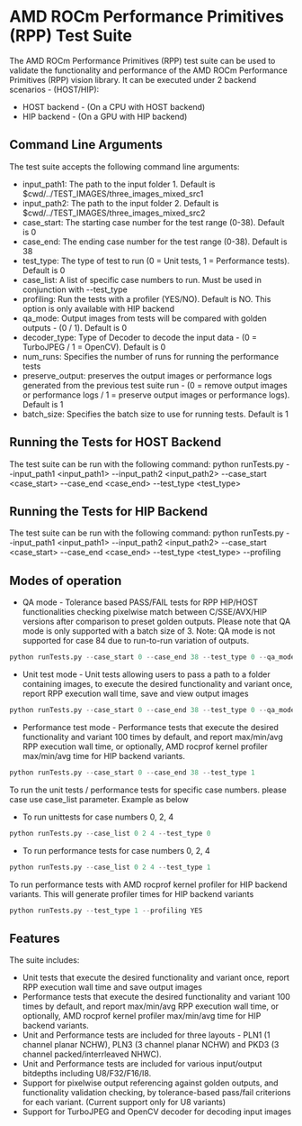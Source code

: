 # AMD ROCm Performance Primitives (RPP) Test Suite
The AMD ROCm Performance Primitives (RPP) test suite can be used to validate the functionality and performance of the AMD ROCm Performance Primitives (RPP) vision library. It can be executed under 2 backend scenarios - (HOST/HIP):
-   HOST backend - (On a CPU with HOST backend)
-   HIP backend - (On a GPU with HIP backend)

## Command Line Arguments
The test suite accepts the following command line arguments:
-   input_path1: The path to the input folder 1. Default is $cwd/../TEST_IMAGES/three_images_mixed_src1
-   input_path2: The path to the input folder 2. Default is $cwd/../TEST_IMAGES/three_images_mixed_src2
-   case_start: The starting case number for the test range (0-38). Default is 0
-   case_end: The ending case number for the test range (0-38). Default is 38
-   test_type: The type of test to run (0 = Unit tests, 1 = Performance tests). Default is 0
-   case_list: A list of specific case numbers to run. Must be used in conjunction with --test_type
-   profiling: Run the tests with a profiler (YES/NO). Default is NO. This option is only available with HIP backend
-   qa_mode: Output images from tests will be compared with golden outputs - (0 / 1). Default is 0
-   decoder_type: Type of Decoder to decode the input data - (0 = TurboJPEG / 1 = OpenCV). Default is 0
-   num_runs: Specifies the number of runs for running the performance tests
-   preserve_output: preserves the output images or performance logs generated from the previous test suite run - (0 = remove output images or performance logs / 1 = preserve output images or performance logs). Default is 1
-   batch_size: Specifies the batch size to use for running tests. Default is 1

## Running the Tests for HOST Backend
The test suite can be run with the following command:
python runTests.py --input_path1 <input_path1> --input_path2 <input_path2> --case_start <case_start> --case_end <case_end> --test_type <test_type>

## Running the Tests for HIP Backend
The test suite can be run with the following command:
python runTests.py --input_path1 <input_path1> --input_path2 <input_path2> --case_start <case_start> --case_end <case_end> --test_type <test_type> --profiling <profiling>

## Modes of operation
-   QA mode - Tolerance based PASS/FAIL tests for RPP HIP/HOST functionalities checking pixelwise match between C/SSE/AVX/HIP versions after comparison to preset golden outputs. Please note that QA mode is only supported with a batch size of 3.
Note: QA mode is not supported for case 84 due to run-to-run variation of outputs.
``` python
python runTests.py --case_start 0 --case_end 38 --test_type 0 --qa_mode 1 --batch_size 3
```
-   Unit test mode - Unit tests allowing users to pass a path to a folder containing images, to execute the desired functionality and variant once, report RPP execution wall time, save and view output images
``` python
python runTests.py --case_start 0 --case_end 38 --test_type 0 --qa_mode 0
```
-   Performance test mode - Performance tests that execute the desired functionality and variant 100 times by default, and report max/min/avg RPP execution wall time, or optionally, AMD rocprof kernel profiler max/min/avg time for HIP backend variants.
``` python
python runTests.py --case_start 0 --case_end 38 --test_type 1
```

To run the unit tests / performance tests for specific case numbers. please case use case_list parameter. Example as below

-   To run unittests for case numbers 0, 2, 4
``` python
python runTests.py --case_list 0 2 4 --test_type 0
```
-   To run performance tests for case numbers 0, 2, 4
``` python
python runTests.py --case_list 0 2 4 --test_type 1
```

To run performance tests with AMD rocprof kernel profiler for HIP backend variants. This will generate profiler times for HIP backend variants
``` python
python runTests.py --test_type 1 --profiling YES
```

## Features
The suite includes:
-   Unit tests that execute the desired functionality and variant once, report RPP execution wall time and save output images
-   Performance tests that execute the desired functionality and variant 100 times by default, and report max/min/avg RPP execution wall time, or optionally, AMD rocprof kernel profiler max/min/avg time for HIP backend variants.
-   Unit and Performance tests are included for three layouts - PLN1 (1 channel planar NCHW), PLN3 (3 channel planar NCHW) and PKD3 (3 channel packed/interrleaved NHWC).
-   Unit and Performance tests are included for various input/output bitdepths including U8/F32/F16/I8.
-   Support for pixelwise output referencing against golden outputs, and functionality validation checking, by tolerance-based pass/fail criterions for each variant. (Current support only for U8 variants)
-   Support for TurboJPEG and OpenCV decoder for decoding input images
